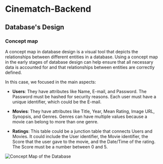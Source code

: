 # Cinematch-Backend

## Database's Design
### Concept map

A concept map in database design is a visual tool that depicts the relationships between different entities in a database. Using a concept map in the early stages of database design can help ensure that all necessary data is accounted for and that relationships between entities are correctly defined.

In this case, we focused in the main aspects:

* **Users**: They have attributes like Name, E-mail, and Password. The Password must be hashed for security reasons. Each user must have a unique identifier, which could be the E-mail.

* **Movies**: They have attributes like Title, Year, Mean Rating, Image URL, Synopsis, and Genres. Genres can have multiple values because a movie can belong to more than one genre.

* **Ratings**: This table could be a junction table that connects Users and Movies. It could include the User identifier, the Movie identifier, the Score that the user gave to the movie, and the Date/Time of the rating. The Score must be a number between 0 and 5.



![Concept Map of the Database](https://drive.google.com/uc?export=view&id=1kZqGk2CQhsAXFeNpW0xjd5AiFj1aiDhB)
